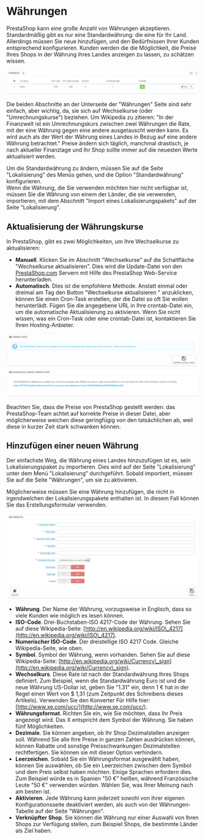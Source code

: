 # Währungen

PrestaShop kann eine große Anzahl von Währungen akzeptieren. Standardmäßig gibt es nur eine Standardwährung: die eine für Ihr Land. Allerdings müssen Sie neue hinzufügen, und den Bedürfnissen Ihrer Kunden entsprechend konfigurieren. Kunden werden die die Möglichkeit, die Preise Ihres Shops in der Währung ihres Landes anzeigen zu lassen, zu schätzen wissen.

![](../../../.gitbook/assets/23789714.png)

Die beiden Abschnitte an der Unterseite der "Währungen" Seite sind sehr einfach, aber wichtig, da, sie sich auf Wechselkurse (oder "Umrechnungskurse") beziehen. Um Wikipedia zu zitieren: "In der Finanzwelt ist ein Umrechnungskurs zwischen zwei Währungen die Rate, mit der eine Währung gegen eine andere ausgetauscht werden kann. Es wird auch als der Wert der Währung eines Landes in Bezug auf eine andere Währung betrachtet." Preise ändern sich täglich, manchmal drastisch, je nach aktueller Finanzlage und Ihr Shop sollte immer auf die neuesten Werte aktualisiert werden.

Um die Standardwährung zu ändern, müssen Sie auf die Seite "Lokalisierung" des Menüs gehen, und die Option "Standardwährung" konfigurieren.\
Wenn die Währung, die Sie verwenden möchten hier nicht verfügbar ist, müssen Sie die Währung von einem der Länder, die sie verwenden, importieren, mit dem Abschnitt "Import eines Lokalisierungspakets" auf der Seite "Lokalisierung".

## Aktualisierung der Währungskurse <a href="#waehrungen-aktualisierungderwaehrungskurse" id="waehrungen-aktualisierungderwaehrungskurse"></a>

In PrestaShop, gibt es zwei Möglichkeiten, um Ihre Wechselkurse zu aktualisieren:

* **Manuell**. Klicken Sie im Abschnitt "Wechselkurse" auf die Schaltfläche "Wechselkurse aktualisieren". Dies wird die Update-Datei von den [PrestaShop.com](http://prestashop.com) Servern mit Hilfe des PrestaShop Web-Service herunterladen.
* **Automatisch**. Dies ist die empfohlene Methode. Anstatt einmal oder dreimal am Tag den Button "Wechselkurse aktualisieren " anzuklicken, können Sie einen Cron-Task erstellen, der die Datei so oft Sie wollen herunterlädt. Fügen Sie die angegebene URL in Ihre crontab-Datei ein, um die automatische Aktualisierung zu aktivieren. Wenn Sie nicht wissen, was ein Cron-Task oder eine crontab-Datei ist, kontaktieren Sie Ihren Hosting-Anbieter.

![](../../../.gitbook/assets/23789715.png)

Beachten Sie, dass die Preise von PrestaShop gestellt werden: das PrestaShop-Team achtet auf korrekte Preise in dieser Datei, aber möglicherweise weichen diese geringfügig von den tatsächlichen ab, weil diese in kurzer Zeit stark schwanken können.

## Hinzufügen einer neuen Währung <a href="#waehrungen-hinzufuegeneinerneuenwaehrung" id="waehrungen-hinzufuegeneinerneuenwaehrung"></a>

Der einfachste Weg, die Währung eines Landes hinzuzufügen ist es, sein Lokalisierungspaket zu importieren. Dies wird auf der Seite "Lokalisierung" unter dem Menü "Lokalisierung" durchgeführt. Sobald importiert, müssen Sie auf die Seite "Währungen", um sie zu aktivieren.

Möglicherweise müssen Sie eine Währung hinzufügen, die nicht in irgendwelchen der Lokalisierungspakete enthalten ist. In diesem Fall können Sie das Erstellungsformular verwenden.

![](../../../.gitbook/assets/23789718.png)

* **Währung**. Der Name der Währung, vorzugsweise in Englisch, dass so viele Kunden wie möglich es lesen können.
* **ISO-Code**. Drei-Buchstaben-ISO 4217-Code der Währung. Sehen Sie auf diese Wikipedia-Seite: [http://en.wikipedia.org/wiki/ISO\_4217](http://en.wikipedia.org/wiki/ISO\_4217).
* **Numerischer ISO-Code**. Der dreistellige ISO 4217 Code. Gleiche Wikipedia-Seite, wie oben.
* **Symbol**. Symbol der Währung, wenn vorhanden. Sehen Sie auf diese Wikipedia-Seite: [http://en.wikipedia.org/wiki/Currency\_sign](http://en.wikipedia.org/wiki/Currency\_sign).
* **Wechselkurs**. Diese Rate ist nach der Standardwährung Ihres Shops definiert. Zum Beispiel, wenn die Standardwährung Euro ist und die neue Währung US-Dollar ist, geben Sie "1.31" ein, denn 1 € hat in der Regel einen Wert von $ 1,31 (zum Zeitpunkt des Schreibens dieses Artikels). Verwenden Sie den Konverter Für Hilfe hier: [http://www.xe.com/ucc/](http://www.xe.com/ucc/).
* **Währungsformat**. Richten Sie ein, wie Sie möchten, dass Ihr Preis angezeigt wird. Das X entspricht dem Symbol der Währung. Sie haben fünf Möglichkeiten.
* **Dezimale**. Sie können angeben, ob Ihr Shop Dezimalstellen anzeigen soll. Während Sie alle Ihre Preise in ganzen Zahlen ausdrücken können, können Rabatte und sonstige Preisschwankungen Dezimalstellen rechtfertigen. Sie können sie mit dieser Option verhindern.
* **Leerzeichen**. Sobald Sie ein Währungsformat ausgewählt haben, können Sie auswählen, ob Sie ein Leerzeichen zwischen dem Symbol und dem Preis selbst haben möchten. Einige Sprachen erfordern dies. Zum Beispiel würde es in Spanien "50 €" heißen, während Französische Leute "50 €" verwenden würden. Wählen Sie, was Ihrer Meinung nach am besten ist.
* **Aktivieren**. Jede Währung kann jederzeit sowohl von ihrer eigenen Konfigurationsseite deaktiviert werden, als auch von der Währungen-Tabelle auf der Seite "Währungen".
* **Verknüpfter Shop**. Sie können die Währung nur einer Auswahl von Ihren Shops zur Verfügung stellen, zum Beispiel Shops, die bestimmte Länder als Ziel haben.
